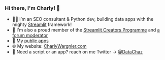 ### Hi there, I'm Charly! 👋

- 🐍🔥 I’m an SEO consultant & Python dev, building data apps with the mighty [Streamlit](https://streamlit.io/) framework!
- 🎈 I'm also a proud member of the [Streamlit Creators Programme](https://discuss.streamlit.io/t/introducing-streamlit-creators/6207/3) and [a forum moderator](https://discuss.streamlit.io/u/charly_wargnier/summary)
- 🚀 My [public apps](https://www.charlywargnier.com/my-public-web-apps)
- 🌐 My website: [CharlyWargnier.com](https://www.charlywargnier.com/)
- 📱 Need a script or an app? reach on me Twitter -> [@DataChaz](https://twitter.com/DataChaz)
